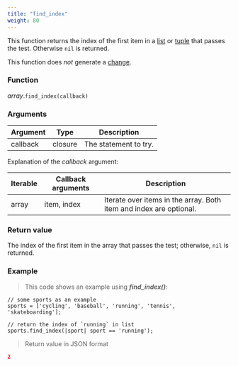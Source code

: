 ```yaml
---
title: "find_index"
weight: 80
---
```


This function returns the index of the first item in a [list](..) or [tuple](../../tuple) that passes the test.
Otherwise `nil` is returned.

This function does *not* generate a [change](../../../overview/changes).

### Function

*array*.`find_index(callback)`

### Arguments

Argument | Type | Description
-------- | ---- | -----------
callback | closure | The statement to try.

Explanation of the *callback* argument:

Iterable | Callback arguments | Description
-------- | -------- | -----------
array | item, index | Iterate over items in the array. Both item and index are optional.

### Return value

The index of the first item in the array that passes the test;
otherwise, `nil` is returned.

### Example

> This code shows an example using ***find_index()***:

```thingsdb,json_response
// some sports as an example
sports = ['cycling', 'baseball', 'running', 'tennis', 'skateboarding'];

// return the index of `running` in list
sports.find_index(|sport| sport == 'running');
```

> Return value in JSON format

```json
2
```
